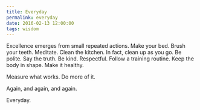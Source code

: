 ```yaml
---
title: Everyday
permalink: everyday
date: 2016-02-13 12:00:00
tags: wisdom
---
```


Excellence emerges from small repeated actions. Make your bed. Brush your teeth. Meditate. Clean the kitchen. In fact, clean up as you go. Be polite. Say the truth. Be kind. Respectful. Follow a training routine. Keep the body in shape. Make it healthy.

Measure what works. Do more of it.

Again, and again, and again.

Everyday.